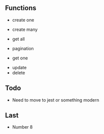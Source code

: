 ## Functions

+ create one
- create many
+ get all
- pagination
+ get one
- update
- delete

## Todo

- Need to move to jest or something modern


## Last
- Number 8
